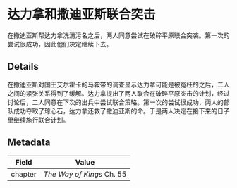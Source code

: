 # 达力拿和撒迪亚斯联合突击
在撒迪亚斯帮达力拿洗清污名之后，两人同意尝试在破碎平原联合突袭。第一次的尝试很成功，因此他们决定继续下去。

## Details
在撒迪亚斯对国王艾尔霍卡的马鞍带的调查显示达力拿可能是被冤枉的之后，二人之间的紧张关系得到了缓解。达力拿提出了两人联合在破碎平原突击的计划，经过讨论后，二人同意在下次的出兵中尝试联合策略。第一次的尝试很成功，两人的部队成功夺取了琼心石，达力拿还救了撒迪亚斯的命。于是两人决定在接下来的日子里继续施行联合计划。

## Metadata
| Field | Value |
| ----- | ----- |
| chapter | *The Way of Kings* Ch. 55 |
